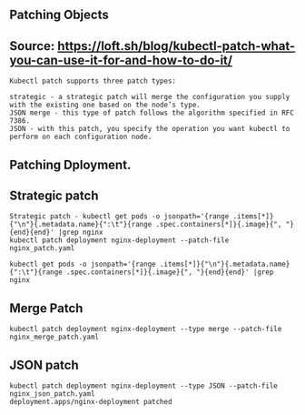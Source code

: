 ## Patching Objects
## Source: https://loft.sh/blog/kubectl-patch-what-you-can-use-it-for-and-how-to-do-it/
```
Kubectl patch supports three patch types:

strategic - a strategic patch will merge the configuration you supply with the existing one based on the node’s type.
JSON merge - this type of patch follows the algorithm specified in RFC 7386.
JSON - with this patch, you specify the operation you want kubectl to perform on each configuration node.
```
## Patching Dployment.
## Strategic patch
```
Strategic patch - kubectl get pods -o jsonpath='{range .items[*]}{"\n"}{.metadata.name}{":\t"}{range .spec.containers[*]}{.image}{", "}{end}{end}' |grep nginx
kubectl patch deployment nginx-deployment --patch-file nginx_patch.yaml

kubectl get pods -o jsonpath='{range .items[*]}{"\n"}{.metadata.name}{":\t"}{range .spec.containers[*]}{.image}{", "}{end}{end}' |grep nginx
```
## Merge Patch
```
kubectl patch deployment nginx-deployment --type merge --patch-file nginx_merge_patch.yaml
```
## JSON patch
```
kubectl patch deployment nginx-deployment --type JSON --patch-file nginx_json_patch.yaml
deployment.apps/nginx-deployment patched
```
